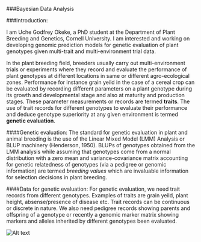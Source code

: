 ###Bayesian Data Analysis

###Introduction:

I am Uche Godfrey Okeke, a PhD student at the Department of Plant Breeding and Genetics, Cornell University. I am interested and working on developing genomic prediction models for genetic evaluation of plant genotypes given multi-trait and multi-environment trial data.  


In the plant breeding field, breeders usually carry out multi-environment trials or experiments where they record and evaluate the performance of plant genotypes at different locations in same or different agro-ecological zones. Performance for instance grain yeild in the case of a cereal crop can be evaluated by recording different parameters on a plant genotype during its growth and developmental stage and also at maturity and production stages. These parameter measurements or records are termed **traits**. The use of trait records for different genotypes to evaluate their performance and deduce genotype superiority at any given environment is termed **genetic evaluation**.

####Genetic evaluation:
The standard for genetic evaluation in plant and animal breeding is the use of the Linear Mixed Model (LMM) Analysis or BLUP machinery (Henderson, 1950). BLUPs of genotypes obtained from the LMM analysis while assuming that genotypes come from a normal distribution with a zero mean and variance-covariance matrix accounting for genetic relatedness of genotypes (via a pedigree or genomic information) are termed *breeding values* which are invaluable information for selection decisions in plant breeding.

####Data for genetic evaluation:
For genetic evaluation, we need trait records from different genotypes. Examples of traits are grain yeild, plant height, absense/presence of disease etc. Trait records can be continuous or discrete in nature. We also need pedigree records showing parents and offspring of a genotype or recently a genomic marker matrix showing markers and alleles inherited by different genotypes been evaluated.

![Alt text](/home/okeke/CU-BDA-Lab01/data.png?raw=true  "Trait records for genetic evaluation")




